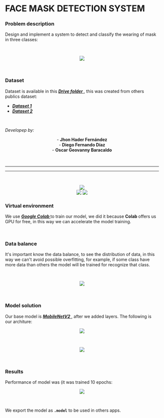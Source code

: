 # FACE MASK DETECTION SYSTEM

<h3>
    <strong> Problem description </strong>
</h3>
<p>
    Design and implement a system to detect and classify the wearing of mask in three classes:
</p>
<br>
<p align="center">
    <img src="https://drive.google.com/uc?id=1qv32VDRpnure0sSeLEDf5ugYZzYbu_y6">
</p> 
<br>

<h3>
    <strong> Dataset </strong>
</h3>
    <p>
    Dataset is available in this <a href="https://drive.google.com/drive/folders/1gJ8_0LJZj9VtRBueUF0ZXPLFhgEaiCe6?usp=sharing"><strong><i> Drive folder </i></strong></a>, this was created from others publics dataset:
    <ul>
      <li><a href="https://github.com/balajisrinivas/Face-Mask-Detection/tree/master/dataset"><strong><i> Dataset 1 </i></strong></a></li>
      <li><a href="https://github.com/cabani/MaskedFace-Net"><strong><i> Dataset 2 </i></strong></a></li>
    </ul>
</p>
<br>

<i> Developep by: </i> <br>
<p align="center">
- <strong> Jhon Hader Fernández </strong> <br>
- <strong> Diego Fernando Díaz </strong> <br>
- <strong> Oscar Geovanny Baracaldo </strong> <br>
</p>
<br>

---
---
<br>

<p align="center">
    <img src="http://ForTheBadge.com/images/badges/made-with-python.svg"><br>
    <img src="https://img.shields.io/badge/Trained in-Google Colab-magenta.svg">
    <img src="https://img.shields.io/badge/On device-GPU-green.svg">
</p>

<h3>
    <strong> Virtual environment </strong>
</h3>
<p>
    We use <a href="https://colab.research.google.com/notebooks/welcome.ipynb?hl=es-419"><strong><i> Google Colab </i></strong></a> to train our model, we did it because <strong> Colab </strong> offers us GPU for free, in this way we can accelerate the model training.
</p>
<br>

<h3>
    <strong> Data balance </strong>
</h3>
<p>
    It's important know the data balance, to see the distribution of data, in this way we can't avoid possible overfitting, for example, if some class have more data than others the model will be trained for recognize that class.
</p>
<br>
<p align="center">
    <img src="https://drive.google.com/uc?id=1hDNa-MczwvL2vrJLw86pgzPeEcohyeRx">
</p> <br>

<h3>
    <strong> Model solution </strong>
</h3>
<p>
    Our base model is <a href="https://arxiv.org/pdf/1801.04381.pdf"><strong><i> MobileNetV2 </i></strong></a>, after we added layers. The following is our architure:
</p>
<p align="center">
    <img src="https://drive.google.com/uc?id=1ALPJrPRSN2MAFT9lnYl6ta7IjrogfjI2">
</p> 
<br>
<p align="center">
    <img src="https://drive.google.com/uc?id=1ynTxSdnK3veuN8KM9JviGho5br9_15VW">
</p> <br>

<h3>
    <strong> Results </strong>
</h3>
<p>
    Performance of model was (it was trained 10 epochs:
</p>
<p align="center">
    <img src="https://drive.google.com/uc?id=1Jl9s0_CabLbZZUYJ954xfq5KcvbiSzkY">
</p> 
<br>
<p>
    We export the model as <code><strong>.model</strong></code> to be used in others apps.
</p>
